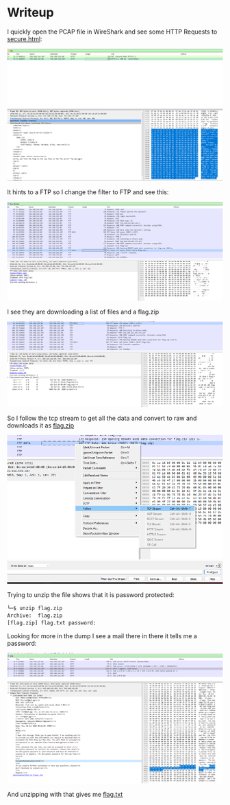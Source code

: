 # Writeup

I quickly open the PCAP file in WireShark and see some HTTP Requests to [secure.html](secure.html):

![ws-http](ws-http.png)

It hints to a FTP so I change the filter to FTP and see this:

![ws-ftp](ws-ftp.png)

I see they are downloading a list of files and a flag.zip

![Alt text](ws-ftp-files.png)

So I follow the tcp stream to get all the data and convert to raw and downloads it as [flag.zip](flag.zip)

![stream](ws-tcp-stream.png)
![export](ws-exportzip.png)

Trying to unzip the file shows that it is password protected:

```bash
└─$ unzip flag.zip 
Archive:  flag.zip
[flag.zip] flag.txt password: 
```

Looking for more in the dump I see a mail there in there it tells me a password:

![mail](ws-smtp.png)

And unzipping with that gives me [flag.txt](flag.txt)